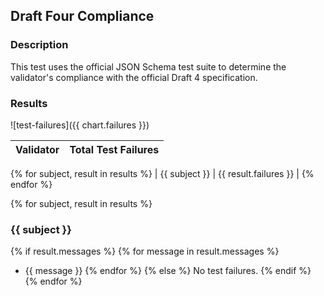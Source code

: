 ## Draft Four Compliance

### Description

This test uses the official JSON Schema test suite to determine the validator's compliance with the official Draft 4 specification.

### Results

![test-failures]({{ chart.failures }})

| Validator | Total Test Failures |
|-----------|:---------------------------------:|
{% for subject, result in results %}
| {{ subject }} | {{ result.failures }} |
{% endfor %}

{% for subject, result in results %}

### {{ subject }}

{% if result.messages %}
{% for message in result.messages %}
* {{ message }}
{% endfor %}
{% else %}
No test failures.
{% endif %}
{% endfor %}
